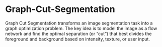 # Graph-Cut-Segmentation
Graph Cut Segmentation transforms an image segmentation task into a graph optimization problem. The key idea is to model the image as a flow network and find the optimal separation (or “cut”) that best divides the foreground and background based on intensity, texture, or user input.
